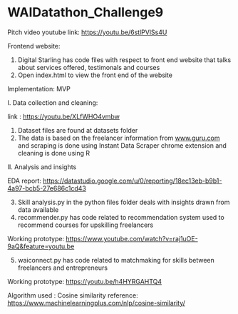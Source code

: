 # WAIDatathon_Challenge9

Pitch video youtube link: https://youtu.be/6stlPVlSs4U


Frontend website:

1. Digital Starling has code files with respect to front end website that talks about services offered, testimonals and courses
2. Open index.html to view the front end of the website 

Implementation: MVP

I. Data collection and cleaning:

link : https://youtu.be/XLfWHO4vmbw 
1. Dataset files are found at datasets folder 
2. The data is based on the freelancer information from www.guru.com and scraping is done using Instant Data Scraper chrome extension and cleaning is done using R

II. Analysis and insights

EDA report: https://datastudio.google.com/u/0/reporting/18ec13eb-b9b1-4a97-bcb5-27e686c1cd43

3. Skill analysis.py in the python files folder deals with insights drawn from data available
4. recommender.py has code related to recommendation system used to recommend courses for upskilling freelancers

Working prototype: https://www.youtube.com/watch?v=raj1uOE-9aQ&feature=youtu.be

5. waiconnect.py has code related to matchmaking for skills between freelancers and entrepreneurs

Working prototype: https://youtu.be/h4HYRGAHTQ4


Algorithm used : Cosine similarity
reference: https://www.machinelearningplus.com/nlp/cosine-similarity/

